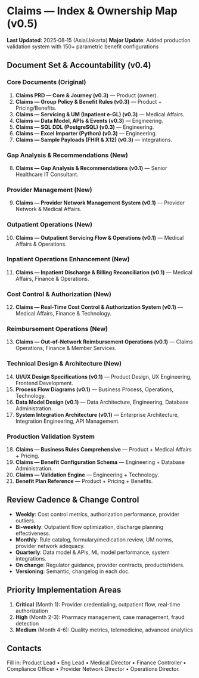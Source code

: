 # Claims — Index & Ownership Map (v0.5)

**Last Updated**: 2025‑08‑15 (Asia/Jakarta)
**Major Update**: Added production validation system with 150+ parametric benefit configurations

## Document Set & Accountability (v0.4)

### Core Documents (Original)
1. **Claims PRD — Core & Journey (v0.3)** — Product (owner).  
2. **Claims — Group Policy & Benefit Rules (v0.3)** — Product + Pricing/Benefits.  
3. **Claims — Servicing & UM (Inpatient e‑GL) (v0.3)** — Medical Affairs.  
4. **Claims — Data Model, APIs & Events (v0.3)** — Engineering.  
5. **Claims — SQL DDL (PostgreSQL) (v0.3)** — Engineering.  
6. **Claims — Excel Importer (Python) (v0.3)** — Engineering.  
7. **Claims — Sample Payloads (FHIR & X12) (v0.3)** — Integrations.

### Gap Analysis & Recommendations (New)
8. **Claims — Gap Analysis & Recommendations (v0.1)** — Senior Healthcare IT Consultant.

### Provider Management (New)
9. **Claims — Provider Network Management System (v0.1)** — Provider Network & Medical Affairs.

### Outpatient Operations (New)
10. **Claims — Outpatient Servicing Flow & Operations (v0.1)** — Medical Affairs & Operations.

### Inpatient Operations Enhancement (New)
11. **Claims — Inpatient Discharge & Billing Reconciliation (v0.1)** — Medical Affairs, Finance & Operations.

### Cost Control & Authorization (New)
12. **Claims — Real-Time Cost Control & Authorization System (v0.1)** — Medical Affairs, Finance & Technology.

### Reimbursement Operations (New)
13. **Claims — Out-of-Network Reimbursement Operations (v0.1)** — Claims Operations, Finance & Member Services.

### Technical Design & Architecture (New)
14. **UI/UX Design Specifications (v0.1)** — Product Design, UX Engineering, Frontend Development.
15. **Process Flow Diagrams (v0.1)** — Business Process, Operations, Technology.
16. **Data Model Design (v0.1)** — Data Architecture, Engineering, Database Administration.
17. **System Integration Architecture (v0.1)** — Enterprise Architecture, Integration Engineering, API Management.

### Production Validation System
18. **Claims — Business Rules Comprehensive** — Product + Medical Affairs + Pricing.
19. **Claims — Benefit Configuration Schema** — Engineering + Database Administration.
20. **Claims — Validation Engine** — Engineering + Technology.
21. **Benefit Plan Reference** — Product + Pricing + Benefits.

## Review Cadence & Change Control
- **Weekly**: Cost control metrics, authorization performance, provider outliers.
- **Bi-weekly**: Outpatient flow optimization, discharge planning effectiveness.
- **Monthly**: Rule catalog, formulary/medication review, UM norms, provider network adequacy.  
- **Quarterly**: Data model & APIs, ML model performance, system integrations.  
- **On change**: Regulator guidance, provider contracts, products/riders.  
- **Versioning**: Semantic; changelog in each doc.  

## Priority Implementation Areas
1. **Critical** (Month 1): Provider credentialing, outpatient flow, real-time authorization
2. **High** (Month 2-3): Pharmacy management, case management, fraud detection
3. **Medium** (Month 4-6): Quality metrics, telemedicine, advanced analytics

## Contacts
Fill in: Product Lead • Eng Lead • Medical Director • Finance Controller • Compliance Officer • Provider Network Director • Operations Director.

